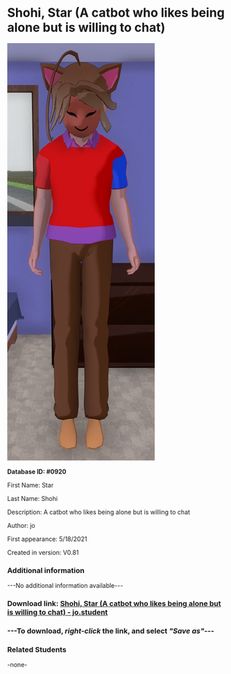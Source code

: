 # Shohi, Star (A catbot who likes being alone but is willing to chat)

<img src="../../Files/Images/Shohi, Star (A catbot who likes being alone but is willing to chat).png" title="Shohi, Star (A catbot who likes being alone but is willing to chat) - jo">

**Database ID: #0920**

First Name: Star

Last Name: Shohi

Description: A catbot who likes being alone but is willing to chat

Author: jo

First appearance: 5/18/2021

Created in version: V0.81

### Additional information

---No additional information available---

### Download link: <a href="https://raw.githubusercontent.com/Arbiter1223/Daigaku-Gurashi-Custom-Students/master/Files/Student%20Files/Shohi%2C%20Star%20(A%20catbot%20who%20likes%20being%20alone%20but%20is%20willing%20to%20chat)%20-%20jo.student">Shohi, Star (A catbot who likes being alone but is willing to chat) - jo.student</a>

### ---**To download, _right-click_ the link, and select _"Save as"_**---

### Related Students

-none-

